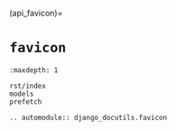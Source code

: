 (api_favicon)=

# `favicon`

```{toctree}
:maxdepth: 1

rst/index
models
prefetch
```

```{eval-rst}
.. automodule:: django_docutils.favicon
```
